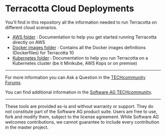 Terracotta Cloud Deployments
===============================

You'll find in this repository all the information needed to run Terracotta on different cloud scenarios.

* [AWS folder](aws/) : Documentation to help you get started running Terracotta directly on AWS
* [Docker images folder](docker-images/) : Contains all the Docker images definitions (Dockerfiles) for Terracotta 10
* [Kubernetes folder](kubernetes/) : Documentation to help you run Terracotta on a Kubernetes cluster (be it Minikube, AWS Kops or on premise)
______________________
For more information you can Ask a Question in the [TECHcommunity Forums](http://tech.forums.softwareag.com).

You can find additional information in the [Software AG TECHcommunity](http://techcommunity.softwareag.com).
______________________
These tools are provided as-is and without warranty or support. They do not constitute part of the Software AG product suite. Users are free to use, fork and modify them, subject to the license agreement. While Software AG welcomes contributions, we cannot guarantee to include every contribution in the master project.
